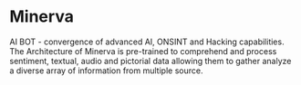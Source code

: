 # Minerva
AI BOT - convergence of advanced AI, ONSINT and Hacking capabilities.
The Architecture of Minerva is pre-trained to comprehend and process sentiment, textual, audio and pictorial data allowing them to gather analyze a diverse array of information from multiple source.
